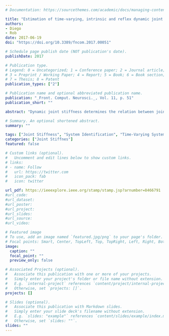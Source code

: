 ```yaml
---
# Documentation: https://sourcethemes.com/academic/docs/managing-content/

title: "Estimation of time-varying, intrinsic and reflex dynamic joint stiffness during movement. Application to the ankle joint"
authors: 
- Diego
- Rob
date: 2017-06-19
doi: "https://doi.org/10.3389/fncom.2017.00051"

# Schedule page publish date (NOT publication's date).
publishDate: 2017

# Publication type.
# Legend: 0 = Uncategorized; 1 = Conference paper; 2 = Journal article;
# 3 = Preprint / Working Paper; 4 = Report; 5 = Book; 6 = Book section;
# 7 = Thesis; 8 = Patent
publication_types: ["2"]

# Publication name and optional abbreviated publication name.
publication: "_Front. Comput. Neurosci._, Vol. 11, p. 51"
publication_short: ""

abstract: "Dynamic joint stiffness determines the relation between joint position and torque, and plays a vital role in the control of posture and movement. Dynamic joint stiffness can be quantified during quasi-stationary conditions using disturbance experiments, where small position perturbations are applied to the joint and the torque response is recorded. Dynamic joint stiffness is composed of intrinsic and reflex mechanisms that act and change together, so that nonlinear, mathematical models and specialized system identification techniques are necessary to estimate their relative contributions to overall joint stiffness. Quasi-stationary experiments have demonstrated that dynamic joint stiffness is heavily modulated by joint position and voluntary torque. Consequently, during movement, when joint position and torque change rapidly, dynamic joint stiffness will be Time-Varying (TV). This paper introduces a new method to quantify the TV intrinsic and reflex components of dynamic joint stiffness during movement. The algorithm combines ensemble and deterministic approaches for estimation of TV systems; and uses a TV, parallel-cascade, nonlinear system identification technique to separate overall dynamic joint stiffness into intrinsic and reflex components from position and torque records. Simulation studies of a stiffness model, whose parameters varied with time as is expected during walking, demonstrated that the new algorithm accurately tracked the changes in dynamic joint stiffness using as little as 40 gait cycles. The method was also used to estimate the intrinsic and reflex dynamic ankle stiffness from an experiment with a healthy subject during which ankle movements were imposed while the subject maintained a constant muscle contraction. The method identified TV stiffness model parameters that predicted the measured torque very well, accounting for more than 95% of its variance. Moreover, both intrinsic and reflex dynamic stiffness were heavily modulated through the movement in a manner that could not be predicted from quasi-stationary experiments. The new method provides the tool needed to explore the role of dynamic stiffness in the control of movement."

# Summary. An optional shortened abstract.
summary: ""

tags: ["Joint Stiffness", "System Identification", "Time-Varying Systems"]
categories: ["Joint Stiffnes"]
featured: false

# Custom links (optional).
#   Uncomment and edit lines below to show custom links.
# links:
# - name: Follow
#   url: https://twitter.com
#   icon_pack: fab
#   icon: twitter

url_pdf: https://ieeexplore.ieee.org/stamp/stamp.jsp?arnumber=8466791
#url_code:
#url_dataset:
#url_poster:
#url_project:
#url_slides:
#url_source:
#url_video:

# Featured image
# To use, add an image named `featured.jpg/png` to your page's folder. 
# Focal points: Smart, Center, TopLeft, Top, TopRight, Left, Right, BottomLeft, Bottom, BottomRight.
image:
  caption: ""
  focal_point: ""
  preview_only: false

# Associated Projects (optional).
#   Associate this publication with one or more of your projects.
#   Simply enter your project's folder or file name without extension.
#   E.g. `internal-project` references `content/project/internal-project/index.md`.
#   Otherwise, set `projects: []`.
projects: []

# Slides (optional).
#   Associate this publication with Markdown slides.
#   Simply enter your slide deck's filename without extension.
#   E.g. `slides: "example"` references `content/slides/example/index.md`.
#   Otherwise, set `slides: ""`.
slides: ""
---
```

